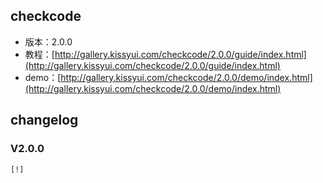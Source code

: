 ## checkcode

* 版本：2.0.0
* 教程：[http://gallery.kissyui.com/checkcode/2.0.0/guide/index.html](http://gallery.kissyui.com/checkcode/2.0.0/guide/index.html)
* demo：[http://gallery.kissyui.com/checkcode/2.0.0/demo/index.html](http://gallery.kissyui.com/checkcode/2.0.0/demo/index.html)

## changelog

### V2.0.0

    [!]



